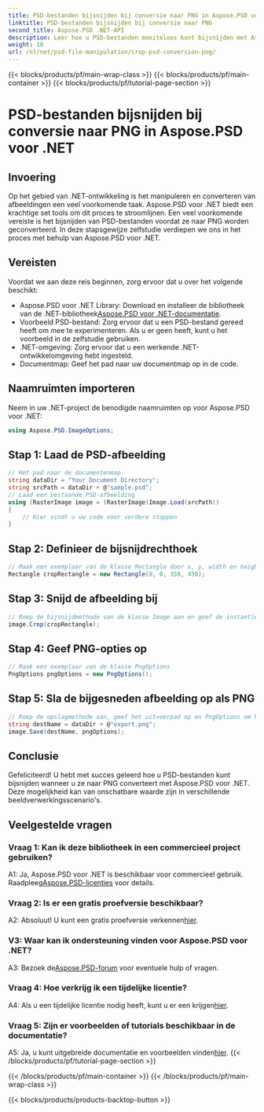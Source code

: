 ```yaml
---
title: PSD-bestanden bijsnijden bij conversie naar PNG in Aspose.PSD voor .NET
linktitle: PSD-bestanden bijsnijden bij conversie naar PNG
second_title: Aspose.PSD .NET-API
description: Leer hoe u PSD-bestanden moeiteloos kunt bijsnijden met Aspose.PSD voor .NET. Volg onze stapsgewijze handleiding voor een naadloze conversie naar PNG.
weight: 18
url: /nl/net/psd-file-manipulation/crop-psd-conversion-png/
---
```


{{< blocks/products/pf/main-wrap-class >}}
{{< blocks/products/pf/main-container >}}
{{< blocks/products/pf/tutorial-page-section >}}

# PSD-bestanden bijsnijden bij conversie naar PNG in Aspose.PSD voor .NET

## Invoering
Op het gebied van .NET-ontwikkeling is het manipuleren en converteren van afbeeldingen een veel voorkomende taak. Aspose.PSD voor .NET biedt een krachtige set tools om dit proces te stroomlijnen. Een veel voorkomende vereiste is het bijsnijden van PSD-bestanden voordat ze naar PNG worden geconverteerd. In deze stapsgewijze zelfstudie verdiepen we ons in het proces met behulp van Aspose.PSD voor .NET.
## Vereisten
Voordat we aan deze reis beginnen, zorg ervoor dat u over het volgende beschikt:
-  Aspose.PSD voor .NET Library: Download en installeer de bibliotheek van de .NET-bibliotheek[Aspose.PSD voor .NET-documentatie](https://reference.aspose.com/psd/net/).
- Voorbeeld PSD-bestand: Zorg ervoor dat u een PSD-bestand gereed heeft om mee te experimenteren. Als u er geen heeft, kunt u het voorbeeld in de zelfstudie gebruiken.
- .NET-omgeving: Zorg ervoor dat u een werkende .NET-ontwikkelomgeving hebt ingesteld.
- Documentmap: Geef het pad naar uw documentmap op in de code.
## Naamruimten importeren
Neem in uw .NET-project de benodigde naamruimten op voor Aspose.PSD voor .NET:
```csharp
using Aspose.PSD.ImageOptions;
```
## Stap 1: Laad de PSD-afbeelding
```csharp
// Het pad naar de documentenmap.
string dataDir = "Your Document Directory";
string srcPath = dataDir + @"sample.psd";
// Laad een bestaande PSD-afbeelding
using (RasterImage image = (RasterImage)Image.Load(srcPath))
{
    // Hier vindt u uw code voor verdere stappen
}
```
## Stap 2: Definieer de bijsnijdrechthoek
```csharp
// Maak een exemplaar van de klasse Rectangle door x, y, width en height door te geven
Rectangle cropRectangle = new Rectangle(0, 0, 350, 450);
```
## Stap 3: Snijd de afbeelding bij
```csharp
// Roep de bijsnijdmethode van de klasse Image aan en geef de instantie van de rechthoekklasse door
image.Crop(cropRectangle);
```
## Stap 4: Geef PNG-opties op
```csharp
// Maak een exemplaar van de klasse PngOptions
PngOptions pngOptions = new PngOptions();
```
## Stap 5: Sla de bijgesneden afbeelding op als PNG
```csharp
// Roep de opslagmethode aan, geef het uitvoerpad op en PngOptions om het PSD-bestand naar PNG te converteren en de uitvoer op te slaan
string destName = dataDir + @"export.png";
image.Save(destName, pngOptions);
```
## Conclusie

Gefeliciteerd! U hebt met succes geleerd hoe u PSD-bestanden kunt bijsnijden wanneer u ze naar PNG converteert met Aspose.PSD voor .NET. Deze mogelijkheid kan van onschatbare waarde zijn in verschillende beeldverwerkingsscenario's.

## Veelgestelde vragen

### Vraag 1: Kan ik deze bibliotheek in een commercieel project gebruiken?

 A1: Ja, Aspose.PSD voor .NET is beschikbaar voor commercieel gebruik. Raadpleeg[Aspose.PSD-licenties](https://purchase.aspose.com/buy) voor details.

### Vraag 2: Is er een gratis proefversie beschikbaar?

A2: Absoluut! U kunt een gratis proefversie verkennen[hier](https://releases.aspose.com/).

### V3: Waar kan ik ondersteuning vinden voor Aspose.PSD voor .NET?

 A3: Bezoek de[Aspose.PSD-forum](https://forum.aspose.com/c/psd/34) voor eventuele hulp of vragen.

### Vraag 4: Hoe verkrijg ik een tijdelijke licentie?

 A4: Als u een tijdelijke licentie nodig heeft, kunt u er een krijgen[hier](https://purchase.aspose.com/temporary-license/).

### Vraag 5: Zijn er voorbeelden of tutorials beschikbaar in de documentatie?

 A5: Ja, u kunt uitgebreide documentatie en voorbeelden vinden[hier](https://reference.aspose.com/psd/net/).
{{< /blocks/products/pf/tutorial-page-section >}}

{{< /blocks/products/pf/main-container >}}
{{< /blocks/products/pf/main-wrap-class >}}

{{< blocks/products/products-backtop-button >}}
